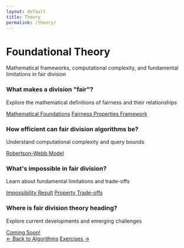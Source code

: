 ```yaml
---
layout: default
title: Theory
permalink: /theory/
---
```


<div class="page-header">
  <h1 class="page-title">Foundational Theory</h1>
  <p class="page-description">Mathematical frameworks, computational complexity, and fundamental limitations in fair division</p>
</div>

<div class="theory-questions">

  <div class="question-block">
    <h3>What makes a division "fair"?</h3>
    <p>Explore the mathematical definitions of fairness and their relationships</p>
    <div class="question-links">
      <a href="{{ '/foundations/' | relative_url }}">Mathematical Foundations</a>
      <a href="{{ '/fairness-properties/' | relative_url }}">Fairness Properties Framework</a>
    </div>
  </div>

  <div class="question-block">
    <h3>How efficient can fair division algorithms be?</h3>
    <p>Understand computational complexity and query bounds</p>
    <div class="question-links">
      <a href="{{ '/theory/robertson-webb-query-model/' | relative_url }}">Robertson-Webb Model</a>
    </div>
  </div>

  <div class="question-block">
    <h3>What's impossible in fair division?</h3>
    <p>Learn about fundamental limitations and trade-offs</p>
    <div class="question-links coming-soon">
      <a href="/theory/impossibility/">Impossibility Result</a>
      <a href="/theory/tradeoffs/">Property Trade-offs</a>
    </div>
  </div>

  <div class="question-block">
    <h3>Where is fair division theory heading?</h3>
    <p>Explore current developments and emerging challenges</p>
    <div class="question-links coming-soon">
      <a href="/theory/impossibility/">Coming Soon!</a>
    </div>
  </div>
</div>

<footer class="algorithm-navigation">
  <a href="{{ '/' | relative_url }}" class="nav-button secondary">← Back to Algorithms</a>
  <a href="{{ '/exercises/' | relative_url }}" class="nav-button primary">Exercises →</a>
</footer>